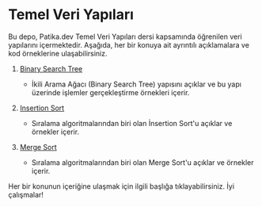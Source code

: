 # Temel Veri Yapıları

Bu depo, Patika.dev Temel Veri Yapıları dersi kapsamında öğrenilen veri yapılarını içermektedir. Aşağıda, her bir konuya ait ayrıntılı açıklamalara ve kod örneklerine ulaşabilirsiniz.

1. [Binary Search Tree](binary-search-tree.md)
   - İkili Arama Ağacı (Binary Search Tree) yapısını açıklar ve bu yapı üzerinde işlemler gerçekleştirme örnekleri içerir.

2. [Insertion Sort](insertion-selection.md)
   - Sıralama algoritmalarından biri olan İnsertion Sort'u açıklar ve örnekler içerir.

3. [Merge Sort](merge-sorting.md)
   - Sıralama algoritmalarından biri olan Merge Sort'u açıklar ve örnekler içerir.

Her bir konunun içeriğine ulaşmak için ilgili başlığa tıklayabilirsiniz. İyi çalışmalar!
